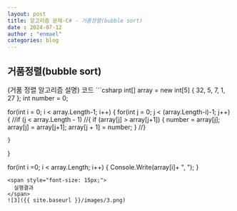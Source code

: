 ```yaml
---
layout: post
title: 알고리즘 문제-C# - 거품정렬(bubble sort) 
date : 2024-07-12
author : "enmael"
categories: blog
---
```

<h2> 거품정렬(bubble sort) </h2>

<span style="font-size: 15px;">
  (거품 정렬 알고리즘 설명)
</span>
<span style="font-size: 15px;">
  코드 
</span>
```csharp
int[] array = new int[5] { 32, 5, 7, 1, 27 };
int number = 0;

for(int i = 0; i < array.Length-1; i++) 
{
    for(int j = 0; j < (array.Length-i)-1; j++)
    {
        //if (j < array.Length - 1)
        //{
            if (array[j] > array[j+1])
            {
                number = array[j];
                array[j] = array[j+1];
                array[j + 1] = number;
            }
        //}
     
    }
}

for(int i =0; i < array.Length; i++)
{
    Console.Write(array[i]+ ", ");
}
```
<span style="font-size: 15px;">
  실행결과
</span>
![3]({{ site.baseurl }}/images/3.png)
